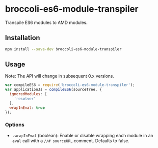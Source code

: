 # broccoli-es6-module-transpiler

Transpile ES6 modules to AMD modules.

## Installation

```bash
npm install --save-dev broccoli-es6-module-transpiler
```

## Usage

Note: The API will change in subsequent 0.x versions.

```js
var compileES6 = require('broccoli-es6-module-transpiler');
var applicationJs = compileES6(sourceTree, {
  ignoredModules: [
    'resolver'
  ],
  wrapInEval: true
});
```

### Options

* `.wrapInEval` (boolean): Enable or disable wrapping each module in an `eval`
  call with a `//# sourceURL` comment. Defaults to false.
